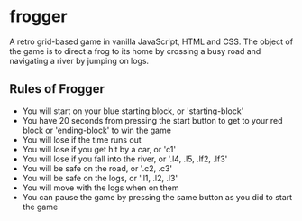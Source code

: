 # frogger

A retro grid-based game in vanilla JavaScript, HTML and CSS. The object of the game is to direct a frog to its home by crossing a busy road and navigating a river by jumping on logs.

## Rules of Frogger

- You will start on your blue starting block, or 'starting-block'
- You have 20 seconds from pressing the start button to get to your red block or 'ending-block' to win the game
- You will lose if the time runs out
- You will lose if you get hit by a car, or 'c1'
- You will lose if you fall into the river, or '.l4, .l5, .lf2, .lf3'
- You will be safe on the road, or '.c2, .c3'
- You will be safe on the logs, or '.l1, .l2, .l3'
- You will move with the logs when on them
- You can pause the game by pressing the same button as you did to start the game



